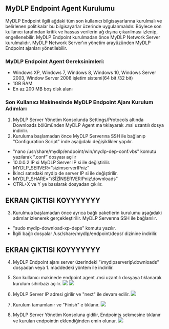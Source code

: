 ## MyDLP Endpoint Agent Kurulumu
MyDLP Endpoint ilgili ağdaki tüm son kullanıcı bilgisayarlarına kurulmalı ve belirlenen politikalar bu bilgisayarlar üzerinde uygulanmalıdır. Böylece son kullanıcı tarafından kritik ve hassas verilerin ağ dışına çıkarılması izlenip, engellenebilir.
MyDLP Endpoint kurulmadan önce MyDLP Network Server kurulmalıdır. MyDLP Network Server'ın yönetim arayüzünden MyDLP Endpoint ajanları yönetilebilir. 
### MyDLP Endpoint Agent Gereksinimleri:
* Windows XP, Windows 7, Windows 8, Windows 10, Windows Server 2003, Window Server 2008 işletim sistemi(64 bit /32 bit)
* 1GB RAM
* En az 200 MB boş disk alanı 

### Son Kullanıcı Makinesinde MyDLP Endpoint Ajanı Kurulum Adımları

1. MyDLP Server Yönetim Konsolunda Settings/Protocols altında Downloads bölümünden MyDLP Agent ına tıklayarak .msi uzantılı dosya indirilir.
2. Kuruluma başlamadan önce MyDLP Serverına SSH ile bağlanıp "Configuration Script" inde aşağıdaki değişiklikler yapılır.

  * "nano /usr/share/mydlp/endpoint/win/mydlp-dep-conf.vbs" komutu yazılarak “.conf” dosyası açılır
  * 10.0.0.2 IP si MyDLP Server IP si ile değiştirilir.  MYDLP_SERVER=”sizimserverIPniz”
  * İkinci satırdaki mydlp de server IP si ile değiştirilir. 
  * MYDLP_SHARE=”\\SİZİNSERVERIPniz\downloads”
  * CTRL+X ve Y ye basılarak dosyadan çıkılır. 
## **EKRAN ÇIKTISI KOYYYYYYY**
3. Kurulmua başlamadan önce ayrıca bağlı paketlerin kurulumu aşağıdaki adımlar izlenerek gerçekleştirilir.
MyDLP Serverına SSH ile bağlanılır.

  * "sudo mydlp-download-xp-deps" komutu yazılır.
  * İlgili bağlı dosyalar /usr/share/mydlp/endpoint/deps/ dizinine indirilir.
## **EKRAN ÇIKTISI KOYYYYYYY**

4. MyDLP Endpoint ajanı server üzerindeki "\\mydlpserverip\downloads" dosyadan veya 1. maddedeki yöntem ile indirilir.

5. Son kullanıcı makinede endpoint agent .msi uzantılı dosyaya tıklanarak kurulum sihirbazı açılır.
![](https://cloud.githubusercontent.com/assets/20702065/17460715/d84371e0-5c7a-11e6-9e1b-262a28f2b7d8.png)
![](https://cloud.githubusercontent.com/assets/20702065/17460716/dc2fa6e8-5c7a-11e6-94c7-71eb542529de.png)
6. MyDLP Server IP adresi girilir ve "next" ile devam edilir.
![](https://cloud.githubusercontent.com/assets/20702065/17460717/de8f03de-5c7a-11e6-9a4b-600ddfe5c7ba.png)
7. Kurulum tamamlanır ve "Finish" e tıklanır.
![](https://cloud.githubusercontent.com/assets/20702065/17460723/fb53d6c0-5c7a-11e6-9040-ff4d3a35b8ba.png)
8. MyDLP Server Yönetim Konsoluna gidilir, Endpoints sekmesine tıklanır ve kurulan endpointin eklendiğinden emin olunur.
![](https://cloud.githubusercontent.com/assets/20702065/17460731/1375fc7e-5c7b-11e6-9795-1ead1fd2943e.png)
